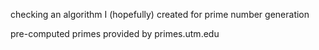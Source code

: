 checking an algorithm I (hopefully) created for prime number generation

pre-computed primes provided by primes.utm.edu